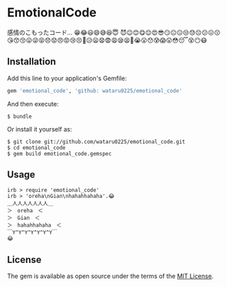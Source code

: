 # EmotionalCode
感情のこもったコード...
😁😂😃😄😅😆😇 😈😉😊😋😌😍😎😏😐😑😒😓😔😕😖😗😘😙😚😛😜😝😞😟😠😡😢😣😤😥😦😧😨😩😪😫😬😭😮😯😰😱😲😳😴😵😶😷 
## Installation

Add this line to your application's Gemfile:

```ruby
gem 'emotional_code', 'github: wataru0225/emotional_code'
```

And then execute:

    $ bundle

Or install it yourself as:

    $ git clone git://github.com/wataru0225/emotional_code.git 
    $ cd emotional_code
    $ gem build emotional_code.gemspec

## Usage

```
irb > require 'emotional_code'
irb > 'oreha\nGian\nhahahhahaha'.😂
＿人人人人人人人＿
＞　oreha　＜
＞　Gian　＜
＞　hahahhahaha　＜
￣Y^Y^Y^Y^Y^Y^Y￣
😂

```


## License

The gem is available as open source under the terms of the [MIT License](http://opensource.org/licenses/MIT).


